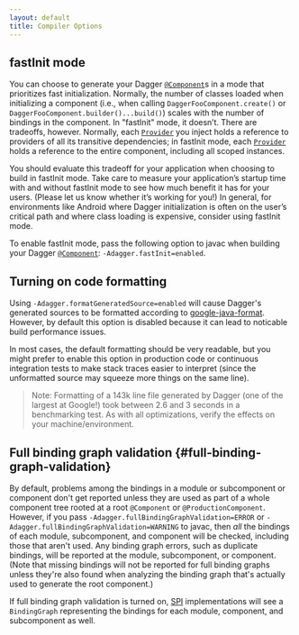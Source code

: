 ```yaml
---
layout: default
title: Compiler Options
---
```


## fastInit mode

You can choose to generate your Dagger [`@Component`]s in a mode that
prioritizes fast initialization. Normally, the number of classes loaded when
initializing a component (i.e., when calling `DaggerFooComponent.create()` or
`DaggerFooComponent.builder()...build()`) scales with the number of bindings in
the component. In "fastInit" mode, it doesn’t. There are tradeoffs, however.
Normally, each [`Provider`] you inject holds a reference to providers
of all its transitive dependencies; in fastInit mode, each
[`Provider`] holds a reference to the entire component, including all
scoped instances.

You should evaluate this tradeoff for your application when choosing to build in
fastInit mode. Take care to measure your application’s startup time with and
without fastInit mode to see how much benefit it has for your users. (Please let
us know whether it’s working for you!) In general, for environments like Android
where Dagger initialization is often on the user’s critical path and where class
loading is expensive, consider using fastInit mode.

To enable fastInit mode, pass the following option to javac when building your
Dagger [`@Component`]: `-Adagger.fastInit=enabled`.

## Turning on code formatting

Using `-Adagger.formatGeneratedSource=enabled` will cause Dagger's generated
sources to be formatted according to [google-java-format]. However, by default
this option is disabled because it can lead to noticable build performance
issues.

In most cases, the default formatting should be very readable, but you
might prefer to enable this option in production code or continuous integration
tests to make stack traces easier to interpret (since the unformatted source may
squeeze more things on the same line).

> Note: Formatting of a 143k line file generated by Dagger (one of the largest
at Google!) took between 2.6 and 3 seconds in a benchmarking test. As with all
optimizations, verify the effects on your machine/environment.

[google-java-format]:https://github.com/google/google-java-format

## Full binding graph validation {#full-binding-graph-validation}

By default, problems among the bindings in a module or subcomponent or component
don't get reported unless they are used as part of a whole component tree rooted
at a root `@Component` or `@ProductionComponent`. However, if you pass
`-Adagger.fullBindingGraphValidation=ERROR` or
`-Adagger.fullBindingGraphValidation=WARNING` to javac, then _all_ the bindings
of each module, subcomponent, and component will be checked, including those
that aren't used. Any binding graph errors, such as duplicate bindings, will be
reported at the module, subcomponent, or component. (Note that missing bindings
will not be reported for full binding graphs unless they're also found when
analyzing the binding graph that's actually used to generate the root
component.)

If full binding graph validation is turned on, [SPI](spi.md) implementations
will see a `BindingGraph` representing the bindings for each module, component,
and subcomponent as well.

<!-- References -->

[`@Component`]: https://dagger.dev/api/latest/dagger/Component.html
[`Provider`]: http://docs.oracle.com/javaee/7/api/javax/inject/Provider.html
